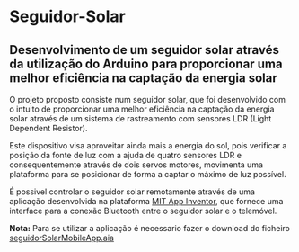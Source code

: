 # Seguidor-Solar
## Desenvolvimento de um seguidor solar através da utilização do Arduino para proporcionar uma melhor eficiência na captação da energia solar

O projeto proposto consiste num seguidor solar, que foi desenvolvido com o intuito de proporcionar uma melhor eficiência na captação da energia solar através de um sistema de rastreamento com sensores LDR (Light Dependent Resistor).

Este dispositivo visa aproveitar ainda mais a energia do sol, pois verificar a posição da fonte de luz com a ajuda de quatro sensores LDR e consequentemente através de dois servos motores, movimenta uma plataforma para se posicionar de forma a captar o máximo de luz possível.

É possivel controlar o seguidor solar remotamente através de uma aplicação desenvolvida na plataforma [MIT App Inventor](https://appinventor.mit.edu/), que fornece uma interface para a conexão Bluetooth entre o seguidor solar e o telemóvel.

**Nota:** Para se utilizar a aplicação é necessario fazer o download do ficheiro [seguidorSolarMobileApp.aia](SeguidorSolar/seguidorSolarMobileApp.aia)

